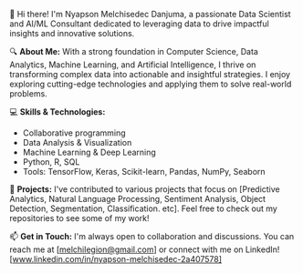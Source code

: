 👋 Hi there! I'm Nyapson Melchisedec Danjuma, a passionate Data Scientist and AI/ML Consultant dedicated to leveraging data to drive impactful insights and innovative solutions.

🔍 **About Me:**
With a strong foundation in Computer Science, Data Analytics, Machine Learning, and Artificial Intelligence, I thrive on transforming complex data into actionable and insightful strategies. I enjoy exploring cutting-edge technologies and applying them to solve real-world problems.

💻 **Skills & Technologies:**
- Collaborative programming 
- Data Analysis & Visualization
- Machine Learning & Deep Learning
- Python, R, SQL
- Tools: TensorFlow, Keras, Scikit-learn, Pandas, NumPy, Seaborn

🚀 **Projects:**
I've contributed to various projects that focus on [Predictive Analytics, Natural Language Processing, Sentiment Analysis, Object Detection, Segmentation, Classification. etc]. Feel free to check out my repositories to see some of my work!

📫 **Get in Touch:**
I'm always open to collaboration and discussions. You can reach me at [melchilegion@gmail.com] or connect with me on LinkedIn![www.linkedin.com/in/nyapson-melchisedec-2a407578]
